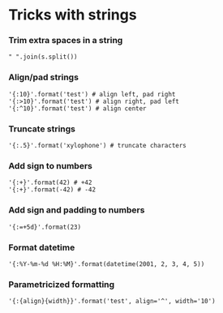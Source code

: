 # Tricks with strings

### Trim extra spaces in a string

```
" ".join(s.split())
```

### Align/pad strings

```
'{:10}'.format('test') # align left, pad right
'{:>10}'.format('test') # align right, pad left
'{:^10}'.format('test') # align center
```

### Truncate strings

```
'{:.5}'.format('xylophone') # truncate characters
```

### Add sign to numbers

```
'{:+}'.format(42) # +42
'{:+}'.format(-42) # -42
```

### Add sign and padding to numbers

```
'{:=+5d}'.format(23)
```

### Format datetime

```
'{:%Y-%m-%d %H:%M}'.format(datetime(2001, 2, 3, 4, 5))
```

### Parametricized formatting

```
'{:{align}{width}}'.format('test', align='^', width='10')
```
